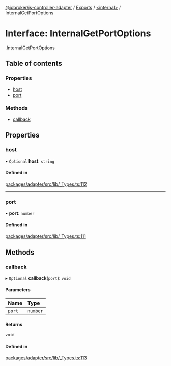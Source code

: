 [@iobroker/js-controller-adapter](../README.md) / [Exports](../modules.md) / [<internal\>](../modules/internal_.md) / InternalGetPortOptions

# Interface: InternalGetPortOptions

[<internal>](../modules/internal_.md).InternalGetPortOptions

## Table of contents

### Properties

- [host](internal_.InternalGetPortOptions.md#host)
- [port](internal_.InternalGetPortOptions.md#port)

### Methods

- [callback](internal_.InternalGetPortOptions.md#callback)

## Properties

### host

• `Optional` **host**: `string`

#### Defined in

[packages/adapter/src/lib/_Types.ts:112](https://github.com/ioBroker/ioBroker.js-controller/blob/a1d9b783/packages/adapter/src/lib/_Types.ts#L112)

___

### port

• **port**: `number`

#### Defined in

[packages/adapter/src/lib/_Types.ts:111](https://github.com/ioBroker/ioBroker.js-controller/blob/a1d9b783/packages/adapter/src/lib/_Types.ts#L111)

## Methods

### callback

▸ `Optional` **callback**(`port`): `void`

#### Parameters

| Name | Type |
| :------ | :------ |
| `port` | `number` |

#### Returns

`void`

#### Defined in

[packages/adapter/src/lib/_Types.ts:113](https://github.com/ioBroker/ioBroker.js-controller/blob/a1d9b783/packages/adapter/src/lib/_Types.ts#L113)
